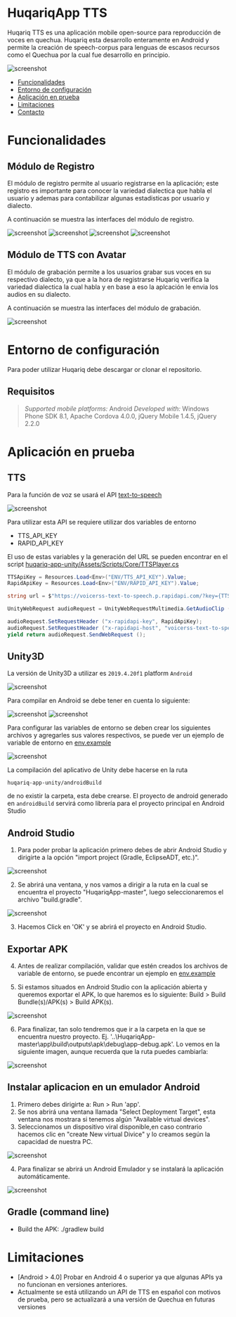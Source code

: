 # HuqariqApp TTS

Huqariq TTS es una aplicación mobile open-source para reproducción de voces en quechua. Huqariq esta desarrollo enteramente en Android y permite la creación de speech-corpus para lenguas de escasos recursos como el Quechua por la cual fue desarrollo en principio.

![screenshot](README/images/r0.jpg)

<a id="top"></a>

- [Funcionalidades](#funcionalidades)
- [Entorno de configuración](#entorno-de-configuración)
- [Aplicación en prueba](#aplicación-en-prueba)
- [Limitaciones](#limitaciones)
- [Contacto](#contacto)

# Funcionalidades

## Módulo de Registro

El módulo de registro permite al usuario registrarse en la aplicación; este registro es importante para conocer la variedad dialectica que habla el usuario y ademas para contabilizar algunas estadisticas por usuario y dialecto.

A continuación se muestra las interfaces del módulo de registro.

![screenshot](README/images/r1.jpg)
![screenshot](README/images/r2.jpg)
![screenshot](README/images/r3.jpg)
![screenshot](README/images/r4.jpg)

## Módulo de TTS con Avatar

El módulo de grabación permite a los usuarios grabar sus voces en su respectivo dialecto, ya que a la hora de registrarse Huqariq verifica la variedad dialectica la cual habla y en base a eso la aplcación le envia los audios en su dialecto.

A continuación se muestra las interfaces del módulo de grabación.

![screenshot](README/images/u2.png)

# Entorno de configuración

Para poder utilizar Huqariq debe descargar or clonar el repositorio.

## Requisitos

> _Supported mobile platforms:_ Android
> _Developed with:_ Windows Phone SDK 8.1, Apache Cordova 4.0.0, jQuery Mobile 1.4.5, jQuery 2.2.0

# Aplicación en prueba

## TTS

Para la función de voz se usará el API [text-to-speech](https://rapidapi.com/voicerss/api/text-to-speech-1)

![screenshot](README/images/u3.png)

Para utilizar esta API se requiere utilizar dos variables de entorno

- TTS_API_KEY
- RAPID_API_KEY

El uso de estas variables y la generación del URL se pueden encontrar en el script [huqariq-app-unity/Assets/Scripts/Core/TTSPlayer.cs](https://github.com/krlosflip22/huqariq-app-tts/blob/master/huqariq-app-unity/Assets/Scripts/Core/TTSPlayer.cs)

```csharp
TTSApiKey = Resources.Load<Env>("ENV/TTS_API_KEY").Value;
RapidApiKey = Resources.Load<Env>("ENV/RAPID_API_KEY").Value;
```

```csharp
string url = $"https://voicerss-text-to-speech.p.rapidapi.com/?key={TTSApiKey}&hl=es-es&src={currentTTSText}&f=8khz_8bit_mono&c=wav&r=0";

UnityWebRequest audioRequest = UnityWebRequestMultimedia.GetAudioClip (url, AudioType.WAV);

audioRequest.SetRequestHeader ("x-rapidapi-key", RapidApiKey);
audioRequest.SetRequestHeader ("x-rapidapi-host", "voicerss-text-to-speech.p.rapidapi.com");
yield return audioRequest.SendWebRequest ();
```

## Unity3D

La versión de Unity3D a utilizar es `2019.4.20f1` platform `Android`

![screenshot](README/images/u1.jpg)

Para compilar en Android se debe tener en cuenta lo siguiente:

![screenshot](README/images/u4.png)
![screenshot](README/images/u5.png)

Para configurar las variables de entorno se deben crear los siguientes archivos y agregarles sus valores respectivos, se puede ver un ejemplo de variable de entorno en [env.example](https://github.com/krlosflip22/huqariq-app-tts/tree/master/huqariq-app-unity/Assets/Resources/ENV)

![screenshot](README/images/u6.jpg)

La compilación del aplicativo de Unity debe hacerse en la ruta

```
huqariq-app-unity/androidBuild
```

de no existir la carpeta, esta debe crearse. El proyecto de android generado en `androidBuild` servirá como librería para el proyecto principal en Android Studio

## Android Studio

1. Para poder probar la aplicación primero debes de abrir Android Studio y dirigirte a la opción "import project (Gradle, EclipseADT, etc.)".

![screenshot](README/images/04.png)

2. Se abrirá una ventana, y nos vamos a dirigir a la ruta en la cual se encuentra el proyecto "HuqariqApp-master", luego seleccionaremos el archivo "build.gradle".

![screenshot](README/images/05.JPG)

3. Hacemos Click en 'OK' y se abrirá el proyecto en Android Studio.

## Exportar APK

4. Antes de realizar compilación, validar que estén creados los archivos de variable de entorno, se puede encontrar un ejemplo en [env.example](https://github.com/krlosflip22/huqariq-app-tts/blob/master/huqariq-app-android/app/src/main/assets/envExample)

5. Si estamos situados en Android Studio con la aplicación abierta y queremos exportar el APK, lo que haremos es lo siguiente: Build > Build Bundle(s)/APK(s) > Build APK(s).

![screenshot](README/images/08.jpg)

6. Para finalizar, tan solo tendremos que ir a la carpeta en la que se encuentra nuestro proyecto. Ej. '..\HuqariqApp-master\app\build\outputs\apk\debug\app-debug.apk'. Lo vemos en la siguiente imagen, aunque recuerda que la ruta puedes cambiarla:

![screenshot](README/images/09.jpg)

## Instalar aplicacion en un emulador Android

1. Primero debes dirigirte a: Run > Run 'app'.
2. Se nos abrirá una ventana llamada "Select Deployment Target", esta ventana nos mostrara si tenemos algún "Available virtual devices".
3. Seleccionamos un dispositivo viral disponible,en caso contrario hacemos clic en "create New virtual Divice" y lo creamos según la capacidad de nuestra PC.

![screenshot](README/images/07.JPG)

4. Para finalizar se abrirá un Android Emulador y se instalará la aplicación automáticamente.

![screenshot](README/images/10.jpg)

## Gradle (command line)

- Build the APK: ./gradlew build

# Limitaciones

- [Android > 4.0] Probar en Android 4 o superior ya que algunas APIs ya no funcionan en versiones anteriores.
- Actualmente se está utilizando un API de TTS en español con motivos de prueba, pero se actualizará a una versión de Quechua en futuras versiones
